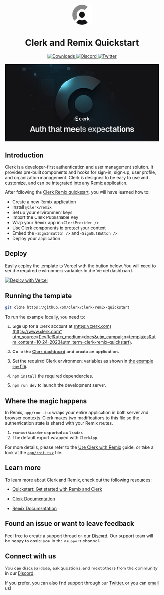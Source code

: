 <p align="center">
  <a href="https://clerk.com?utm_source=DevRel&utm_medium=docs&utm_campaign=templates&utm_content=10-24-2023&utm_term=clerk-remix-quickstart" target="_blank" rel="noopener noreferrer">
    <picture>
      <source media="(prefers-color-scheme: dark)" srcset="./public/light-logo.png">
      <img alt="Clerk Logo for light background" src="./public/dark-logo.png" height="64">
    </picture>
  </a>
  <br />
</p>
<div align="center">
  <h1>
    Clerk and Remix Quickstart
  </h1>
  <a href="https://www.npmjs.com/package/@clerk/clerk-react">
    <img alt="Downloads" src="https://img.shields.io/npm/dm/@clerk/clerk-react" />
  </a>
  <a href="https://discord.com/invite/b5rXHjAg7A">
    <img alt="Discord" src="https://img.shields.io/discord/856971667393609759?color=7389D8&label&logo=discord&logoColor=ffffff" />
  </a>
  <a href="https://twitter.com/clerkdev">
    <img alt="Twitter" src="https://img.shields.io/twitter/url.svg?label=%40clerkdev&style=social&url=https%3A%2F%2Ftwitter.com%2Fclerkdev" />
  </a>
  <br />
  <br />
  <img alt="Clerk Hero Image" src="./public/hero.png">
</div>

## Introduction

Clerk is a developer-first authentication and user management solution. It provides pre-built components and hooks for sign-in, sign-up, user profile, and organization management. Clerk is designed to be easy to use and customize, and can be integrated into any Remix application.

After following the [Clerk Remix quickstart](https://clerk.com/docs/quickstarts/remix?utm_source=DevRel&utm_medium=docs&utm_campaign=templates&utm_content=10-24-2023&utm_term=clerk-remix-quickstart), you will have learned how to:

- Create a new Remix application
- Install `@clerk/remix`
- Set up your environment keys
- Import the Clerk Publishable Key
- Wrap your Remix app in `<ClerkProvider />`
- Use Clerk components to protect your content
- Embed the `<SignInButton />` and `<SignOutButton />`
- Deploy your application

## Deploy

Easily deploy the template to Vercel with the button below. You will need to set the required environment variables in the Vercel dashboard.

[![Deploy with Vercel](https://vercel.com/button)](https://vercel.com/new/clone?repository-url=https%3A%2F%2Fgithub.com%2Fclerk%2Fclerk-remix-quickstart&env=REMIX_CLERK_PUBLISHABLE_KEY,CLERK_SECRET_KEY&envDescription=Clerk%20API%20keys&envLink=https%3A%2F%2Fclerk.com%2Fdocs%2Fquickstart%2Fremix&redirect-url=https%3A%2F%2Fclerk.com%2Fdocs%2Fquickstart%2Fremix)

## Running the template

```bash
git clone https://github.com/clerk/clerk-remix-quickstart
```

To run the example locally, you need to:

1. Sign up for a Clerk account at [https://clerk.com](https://www.clerk.com?utm_source=DevRel&utm_medium=docs&utm_campaign=templates&utm_content=10-24-2023&utm_term=clerk-remix-quickstart).

2. Go to the [Clerk dashboard](https://dashboard.clerk.com) and create an application.

3. Set the required Clerk environment variables as shown in [the example `env` file](./.env.sample).

4. `npm install` the required dependencies.

5. `npm run dev` to launch the development server.

## Where the magic happens

In Remix, `app/root.tsx` wraps your entire application in both server and browser contexts. Clerk makes two modifications to this file so the authentication state is shared with your Remix routes.

1. `rootAuthLoader` exported as `loader`.
2. The default export wrapped with `ClerkApp`.

For more details, please refer to the [Use Clerk with Remix](https://clerk.com/docs/quickstarts/remix?utm_source=DevRel&utm_medium=docs&utm_campaign=templates&utm_content=10-24-2023&utm_term=clerk-remix-quickstart) guide, or take a look at the [`app/root.tsx`](./app/root.tsx) file.

## Learn more

To learn more about Clerk and Remix, check out the following resources:

- [Quickstart: Get started with Remix and Clerk](https://clerk.com/docs/quickstarts/remix?utm_source=DevRel&utm_medium=docs&utm_campaign=templates&utm_content=10-24-2023&utm_term=clerk-remix-quickstart)

- [Clerk Documentation](https://clerk.com/docs?utm_source=DevRel&utm_medium=docs&utm_campaign=templates&utm_content=10-24-2023&utm_term=clerk-remix-quickstart)
- [Remix Documentation](https://remix.run/docs?utm_source=DevRel&utm_medium=docs&utm_campaign=templates&utm_content=10-24-2023&utm_term=clerk-remix-quickstart)

## Found an issue or want to leave feedback

Feel free to create a support thread on our [Discord](https://clerk.com/discord). Our support team will be happy to assist you in the `#support` channel.

## Connect with us

You can discuss ideas, ask questions, and meet others from the community in our [Discord](https://discord.com/invite/b5rXHjAg7A).

If you prefer, you can also find support through our [Twitter](https://twitter.com/ClerkDev), or you can [email](mailto:support@clerk.dev) us!

